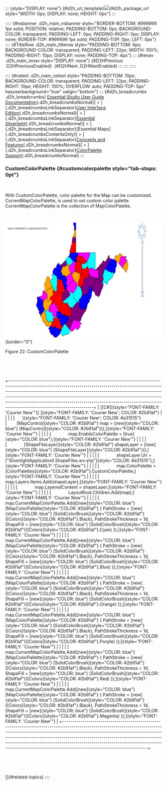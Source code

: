 ::: {style="DISPLAY: none"}
[](ms-xhelp:///?Id=d2h_url_template){#d2h_url_template}![](!package_url!){#d2h_package_url style="WIDTH: 0px; DISPLAY: none; HEIGHT: 0px"}
:::

::::: {#nsbanner .d2h_main_nsbanner style="BORDER-BOTTOM: #999999 1px solid; POSITION: relative; PADDING-BOTTOM: 0px; BACKGROUND-COLOR: transparent; PADDING-LEFT: 0px; PADDING-RIGHT: 0px; DISPLAY: none; BORDER-TOP: #999999 1px solid; PADDING-TOP: 0px; LEFT: 0px"}
:::: {#TitleRow .d2h_main_titlerow style="PADDING-BOTTOM: 4px; BACKGROUND-COLOR: transparent; PADDING-LEFT: 22px; WIDTH: 100%; PADDING-RIGHT: 10px; DISPLAY: none; PADDING-TOP: 4px"}
::: {#ienav .d2h_main_ienav style="DISPLAY: none"}
[](ms-xhelp:///?Id=9b47cdc8-4ca3-44bf-b350-ec862c6f9a91){#D2HPrevious .D2HPreviousEnabled}  [](ms-xhelp:///?Id=f40b3bbf-b91d-4b3d-befb-1ace00a7f38d){#D2HNext .D2HNextEnabled}
:::
::::
:::::

:::: {#nstext .d2h_main_nstext style="PADDING-BOTTOM: 10px; BACKGROUND-COLOR: transparent; PADDING-LEFT: 22px; PADDING-RIGHT: 10px; HEIGHT: 100%; OVERFLOW: auto; PADDING-TOP: 5px" hasuserbackground="true" valign="bottom"}
::: {#d2h_breadcrumbs .d2h_breadcrumbs}
[Essential Studio User Guide Documentation](ms-xhelp:///?Id=12457748-09e3-4d74-a240-8e049cedf030){.d2h_breadcrumbsNormal}[ \> ]{.d2h_breadcrumbsLinkSeparator}[User Interface Edition](ms-xhelp:///?Id=c29296b7-531c-413b-a0ec-488ca1f7f669){.d2h_breadcrumbsNormal}[ \> ]{.d2h_breadcrumbsLinkSeparator}[Essential Silverlight](ms-xhelp:///?Id=66221bd1-ba2e-43c2-94a7-618f50e01d24){.d2h_breadcrumbsNormal}[ \> ]{.d2h_breadcrumbsLinkSeparator}[Essential Maps]{.d2h_breadcrumbsContentsOnly}[ \> ]{.d2h_breadcrumbsLinkSeparator}[Concepts and Features](ms-xhelp:///?Id=ab523ca4-cfb2-4736-9bef-ec20b3268450){.d2h_breadcrumbsNormal}[ \> ]{.d2h_breadcrumbsLinkSeparator}[ColorPalette Support](ms-xhelp:///?Id=e3290215-4237-41a3-bbb6-2efc645a9180){.d2h_breadcrumbsNormal}
:::

### CustomColorPalette {#customcolorpalette style="tab-stops: 0pt"}

 

With CustomColorPalette, color palette for the Map can be customized. CurrentMapColorPalette, is used to set custom color palette. CurrentMapColorPalette is the collection of MapColorPalette.

 

![Description: C:\\Users\\karthikeyanp\\Pictures\\shape5.png](ImagesExt/image73_33.jpg){border="0"}

Figure 22: CustomColorPalette

 

 

+------------------------------------------------------------------------------------------------------------------------------------------------------------------------------------------------------------------------------------------------------------------------------------------------------------------------------------------------------------------------------------------------------------------------------------------------+
| [\[C#\]]{style="FONT-FAMILY: 'Courier New'"}[ ]{style="FONT-FAMILY: 'Courier New'; COLOR: #2b91af"}                                                                                                                                                                                                                                                                                                                                            |
|                                                                                                                                                                                                                                                                                                                                                                                                                                                |
| [      ]{style="FONT-FAMILY: 'Courier New'; COLOR: #a31515"}[        [MapControl]{style="COLOR: #2b91af"} map = [new]{style="COLOR: blue"} [MapControl]{style="COLOR: #2b91af"}();]{style="FONT-FAMILY: 'Courier New'"}                                                                                                                                                                                                                        |
|                                                                                                                                                                                                                                                                                                                                                                                                                                                |
| [              map.EnableColorPalette = [true]{style="COLOR: blue"};]{style="FONT-FAMILY: 'Courier New'"}                                                                                                                                                                                                                                                                                                                                      |
|                                                                                                                                                                                                                                                                                                                                                                                                                                                |
| [              [ShapeFileLayer]{style="COLOR: #2b91af"} shapeLayer = [new]{style="COLOR: blue"} [ShapeFileLayer]{style="COLOR: #2b91af"}();]{style="FONT-FAMILY: 'Courier New'"}                                                                                                                                                                                                                                                               |
|                                                                                                                                                                                                                                                                                                                                                                                                                                                |
| [              shapeLayer.Uri = [\"SilverlightApplication1.ShapeFiles.wv.shp\"]{style="COLOR: #a31515"};]{style="FONT-FAMILY: 'Courier New'"}                                                                                                                                                                                                                                                                                                  |
|                                                                                                                                                                                                                                                                                                                                                                                                                                                |
| [              map.ColorPalette = [ColorPalettes]{style="COLOR: #2b91af"}.CustomColorPalette;]{style="FONT-FAMILY: 'Courier New'"}                                                                                                                                                                                                                                                                                                             |
|                                                                                                                                                                                                                                                                                                                                                                                                                                                |
| [              map.Layers.Items.Add(shapeLayer);]{style="FONT-FAMILY: 'Courier New'"}                                                                                                                                                                                                                                                                                                                                                          |
|                                                                                                                                                                                                                                                                                                                                                                                                                                                |
| [              map.LayeredContent = shapeLayer;]{style="FONT-FAMILY: 'Courier New'"}                                                                                                                                                                                                                                                                                                                                                           |
|                                                                                                                                                                                                                                                                                                                                                                                                                                                |
| [              LayoutRoot.Children.Add(map);]{style="FONT-FAMILY: 'Courier New'"}                                                                                                                                                                                                                                                                                                                                                              |
|                                                                                                                                                                                                                                                                                                                                                                                                                                                |
| [              map.CurrentMapColorPalette.Add([new]{style="COLOR: blue"} [MapColorPallette]{style="COLOR: #2b91af"} { PathStroke = [new]{style="COLOR: blue"} [SolidColorBrush]{style="COLOR: #2b91af"}([Colors]{style="COLOR: #2b91af"}.Black), PathStrokeThickness = 1d, ShapeFill = [new]{style="COLOR: blue"} [SolidColorBrush]{style="COLOR: #2b91af"}([Colors]{style="COLOR: #2b91af"}.Cyan) });]{style="FONT-FAMILY: 'Courier New'"}    |
|                                                                                                                                                                                                                                                                                                                                                                                                                                                |
| [              map.CurrentMapColorPalette.Add([new]{style="COLOR: blue"} [MapColorPallette]{style="COLOR: #2b91af"} { PathStroke = [new]{style="COLOR: blue"} [SolidColorBrush]{style="COLOR: #2b91af"}([Colors]{style="COLOR: #2b91af"}.Black), PathStrokeThickness = 1d, ShapeFill = [new]{style="COLOR: blue"} [SolidColorBrush]{style="COLOR: #2b91af"}([Colors]{style="COLOR: #2b91af"}.Blue) });]{style="FONT-FAMILY: 'Courier New'"}    |
|                                                                                                                                                                                                                                                                                                                                                                                                                                                |
| [              map.CurrentMapColorPalette.Add([new]{style="COLOR: blue"} [MapColorPallette]{style="COLOR: #2b91af"} { PathStroke = [new]{style="COLOR: blue"} [SolidColorBrush]{style="COLOR: #2b91af"}([Colors]{style="COLOR: #2b91af"}.Black), PathStrokeThickness = 1d, ShapeFill = [new]{style="COLOR: blue"} [SolidColorBrush]{style="COLOR: #2b91af"}([Colors]{style="COLOR: #2b91af"}.Orange) });]{style="FONT-FAMILY: 'Courier New'"}  |
|                                                                                                                                                                                                                                                                                                                                                                                                                                                |
| [              map.CurrentMapColorPalette.Add([new]{style="COLOR: blue"} [MapColorPallette]{style="COLOR: #2b91af"} { PathStroke = [new]{style="COLOR: blue"} [SolidColorBrush]{style="COLOR: #2b91af"}([Colors]{style="COLOR: #2b91af"}.Black), PathStrokeThickness = 1d, ShapeFill = [new]{style="COLOR: blue"} [SolidColorBrush]{style="COLOR: #2b91af"}([Colors]{style="COLOR: #2b91af"}.Purple) });]{style="FONT-FAMILY: 'Courier New'"}  |
|                                                                                                                                                                                                                                                                                                                                                                                                                                                |
| [              map.CurrentMapColorPalette.Add([new]{style="COLOR: blue"} [MapColorPallette]{style="COLOR: #2b91af"} { PathStroke = [new]{style="COLOR: blue"} [SolidColorBrush]{style="COLOR: #2b91af"}([Colors]{style="COLOR: #2b91af"}.Black), PathStrokeThickness = 1d, ShapeFill = [new]{style="COLOR: blue"} [SolidColorBrush]{style="COLOR: #2b91af"}([Colors]{style="COLOR: #2b91af"}.Red) });]{style="FONT-FAMILY: 'Courier New'"}     |
|                                                                                                                                                                                                                                                                                                                                                                                                                                                |
| [              map.CurrentMapColorPalette.Add([new]{style="COLOR: blue"} [MapColorPallette]{style="COLOR: #2b91af"} { PathStroke = [new]{style="COLOR: blue"} [SolidColorBrush]{style="COLOR: #2b91af"}([Colors]{style="COLOR: #2b91af"}.Black), PathStrokeThickness = 1d, ShapeFill = [new]{style="COLOR: blue"} [SolidColorBrush]{style="COLOR: #2b91af"}([Colors]{style="COLOR: #2b91af"}.Magenta) });]{style="FONT-FAMILY: 'Courier New'"} |
+------------------------------------------------------------------------------------------------------------------------------------------------------------------------------------------------------------------------------------------------------------------------------------------------------------------------------------------------------------------------------------------------------------------------------------------------+

 

 

[]{#related-topics}
::::
